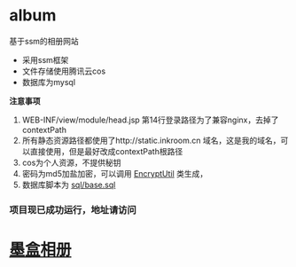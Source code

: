 # album
基于ssm的相册网站

- 采用ssm框架
- 文件存储使用腾讯云cos
- 数据库为mysql


**注意事项**

1. WEB-INF/view/module/head.jsp 第14行登录路径为了兼容nginx，去掉了contextPath 
2. 所有静态资源路径都使用了http://static.inkroom.cn 域名，这是我的域名，可以直接使用，但是最好改成contextPath根路径
3. cos为个人资源，不提供秘钥
4. 密码为md5加盐加密，可以调用 [EncryptUtil](https://github.com/inkroom/album/tree/master/src/main/java/cn/inkroom/web/quartz/util/EncryptUtil.java) 类生成，
5. 数据库脚本为 [sql/base.sql](https://github.com/inkroom/album/tree/master/src/main/resources/sql/base.sql)


### 项目现已成功运行，地址请访问

# [墨盒相册](http://image.inkroom.cn/)


